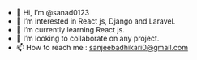 - 👋 Hi, I’m @sanad0123
- 👀 I’m interested in React js, Django and Laravel.
- 🌱 I’m currently learning React js.
- 💞️ I’m looking to collaborate on any project.
- 📫 How to reach me : sanjeebadhikari0@gmail.com

<!---
sanad0123/sanad0123 is a ✨ special ✨ repository because its `README.md` (this file) appears on your GitHub profile.
You can click the Preview link to take a look at your changes.
--->
